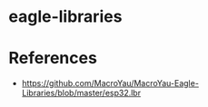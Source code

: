 # eagle-libraries

# References

* https://github.com/MacroYau/MacroYau-Eagle-Libraries/blob/master/esp32.lbr

